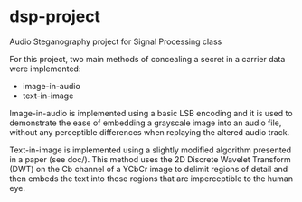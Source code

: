 # dsp-project
Audio Steganography project for Signal Processing class

For this project, two main methods of concealing a secret in a carrier data were implemented:

 - image-in-audio
 - text-in-image

Image-in-audio is implemented using a basic LSB encoding and it is used to demonstrate the ease of embedding a grayscale image into an audio file, without any perceptible differences when replaying the altered audio track.

Text-in-image is implemented using a slightly modified algorithm presented in a paper (see doc/). This method uses the 2D Discrete Wavelet Transform (DWT) on the Cb channel of a YCbCr image to delimit regions of detail and then embeds the text into those regions that are imperceptible to the human eye.
